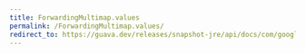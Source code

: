 ```yaml
---
title: ForwardingMultimap.values
permalink: /ForwardingMultimap.values/
redirect_to: https://guava.dev/releases/snapshot-jre/api/docs/com/google/common/collect/ForwardingMultimap.html#values--
---
```

